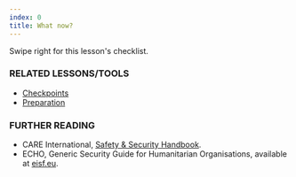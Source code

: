 ```yaml
---
index: 0
title: What now?
---
```

Swipe right for this lesson's checklist.

### RELATED LESSONS/TOOLS

*   [Checkpoints](umbrella://lesson/checkpoints)
*   [Preparation](umbrella://lesson/preparation)

### FURTHER READING

*   CARE International, [Safety & Security Handbook](https://www.eisf.eu/wp-content/uploads/2014/09/0614-Macpherson-2004-CARE-International-Safety-and-Security-Handbook.pdf).
*   ECHO, Generic Security Guide for Humanitarian Organisations, available at [eisf.eu](https://www.eisf.eu/library/generic-security-guide-for-humanitarian-organisations/).
